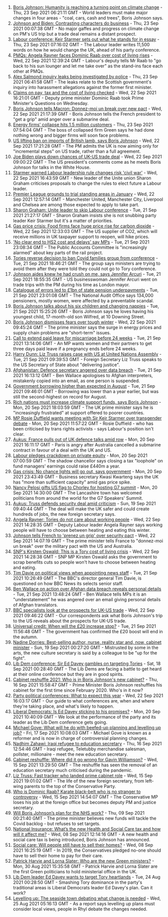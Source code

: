 1. [Boris Johnson: Humanity is reaching a turning point on climate change](https://www.bbc.co.uk/news/uk-58657887?at_medium=RSS&at_campaign=KARANGA) - Thu, 23 Sep 2021 06:21:11 GMT - World leaders must make major changes in four areas - "coal, cars, cash and trees", Boris Johnson says.
2. [Johnson and Biden: Contrasting characters do business](https://www.bbc.co.uk/news/uk-politics-58660192?at_medium=RSS&at_campaign=KARANGA) - Thu, 23 Sep 2021 00:07:38 GMT - No major gaffes and progress on climate change on PM's US trip but a trade deal remains a distant prospect.
3. [Labour conference: Keir Starmer sets out what he stands for in essay](https://www.bbc.co.uk/news/uk-politics-58654046?at_medium=RSS&at_campaign=KARANGA) - Thu, 23 Sep 2021 07:16:02 GMT - The Labour leader writes 11,500 words on how he would change the UK, ahead of his party conference.
4. [PMQs: Angela Rayner faces Dominic Raab over cost of living rises](https://www.bbc.co.uk/news/uk-politics-58651866?at_medium=RSS&at_campaign=KARANGA) - Wed, 22 Sep 2021 12:39:24 GMT - Labour's deputy tells Mr Raab to "go back to his sun lounger and let me take over" as the stand-ins face each other at PMQs.
5. [Alex Salmond inquiry leaks being investigated by police](https://www.bbc.co.uk/news/uk-scotland-58661817?at_medium=RSS&at_campaign=KARANGA) - Thu, 23 Sep 2021 06:41:58 GMT - The leaks relate to the Scottish government's inquiry into harassment allegations against the former first minister.
6. [Claims on pay, tax and the cost of living checked](https://www.bbc.co.uk/news/58653655?at_medium=RSS&at_campaign=KARANGA) - Wed, 22 Sep 2021 16:21:01 GMT - Deputy prime minister Dominic Raab took Prime Minister's Questions on Wednesday.
7. [Boris Johnson tells Macron: Donnez-moi un break over new pact](https://www.bbc.co.uk/news/uk-58654624?at_medium=RSS&at_campaign=KARANGA) - Wed, 22 Sep 2021 21:17:39 GMT - Boris Johnson tells the French president to "get a grip" amid anger over a submarine deal.
8. [Energy firms' collapse hits 1.5 million customers](https://www.bbc.co.uk/news/business-58657802?at_medium=RSS&at_campaign=KARANGA) - Thu, 23 Sep 2021 07:54:04 GMT - The boss of collapsed firm Green says he had done nothing wrong and bigger firms will soon face problems.
9. [US lifting ban on imports of British lamb, says Boris Johnson](https://www.bbc.co.uk/news/uk-politics-58654045?at_medium=RSS&at_campaign=KARANGA) - Wed, 22 Sep 2021 17:21:28 GMT - The PM admits the UK is now aiming only for "incremental steps" on US trade, rather than a full agreement.
10. [Joe Biden plays down chances of UK-US trade deal](https://www.bbc.co.uk/news/uk-politics-58646017?at_medium=RSS&at_campaign=KARANGA) - Wed, 22 Sep 2021 09:00:22 GMT - The US president's comments come as he meets Boris Johnson for talks in the White House.
11. [Starmer warned Labour leadership rule changes risk 'civil war'](https://www.bbc.co.uk/news/uk-politics-58637086?at_medium=RSS&at_campaign=KARANGA) - Wed, 22 Sep 2021 16:43:59 GMT - New leader of the Unite union Sharon Graham criticises proposals to change the rules to elect future a Labour leader.
12. [Premier League grounds to trial standing areas in January](https://www.bbc.co.uk/news/uk-politics-58652403?at_medium=RSS&at_campaign=KARANGA) - Wed, 22 Sep 2021 12:57:14 GMT - Manchester United, Manchester City, Liverpool and Chelsea are among those expected to apply to take part.
13. [Sharon Graham: Unite leader to skip Labour conference](https://www.bbc.co.uk/news/uk-politics-58644894?at_medium=RSS&at_campaign=KARANGA) - Tue, 21 Sep 2021 21:27:17 GMT - Sharon Graham insists she is not snubbing party leader Keir Starmer but it's a matter of priorities.
14. [Gas price crisis: Food firms face huge price rise for carbon dioxide](https://www.bbc.co.uk/news/business-58641394?at_medium=RSS&at_campaign=KARANGA) - Wed, 22 Sep 2021 12:33:03 GMT - The US supplier of CO2, which will receive millions in UK taxpayer support to reopen, will hike prices.
15. ['No clear end to HS2 cost and delays' say MPs](https://www.bbc.co.uk/news/business-58638229?at_medium=RSS&at_campaign=KARANGA) - Tue, 21 Sep 2021 23:08:34 GMT - The Public Accounts Committee is "increasingly alarmed" about key parts of the rail project.
16. [Tories reverse decision to ban Covid families group from conference](https://www.bbc.co.uk/news/uk-politics-58638335?at_medium=RSS&at_campaign=KARANGA) - Tue, 21 Sep 2021 18:46:21 GMT - The group says ministers are trying to avoid them after they were told they could not go to Tory conference.
17. [Johnson aides knew he had crush on me, says Jennifer Arcuri](https://www.bbc.co.uk/news/uk-politics-58644890?at_medium=RSS&at_campaign=KARANGA) - Tue, 21 Sep 2021 18:55:35 GMT - US businesswoman Jennifer Arcuri went on trade trips with the PM during his time as London mayor.
18. [Catalogue of errors led to £1bn of state pension underpayments](https://www.bbc.co.uk/news/business-58640197?at_medium=RSS&at_campaign=KARANGA) - Tue, 21 Sep 2021 23:01:08 GMT - The National Audit Office says 134,000 pensioners, mostly women, were affected by a preventable scandal.
19. [Boris Johnson talks about his six children and changing nappies](https://www.bbc.co.uk/news/uk-politics-58641953?at_medium=RSS&at_campaign=KARANGA) - Tue, 21 Sep 2021 15:25:26 GMT - Boris Johnson says he loves having his youngest child, 17-month-old son Wilfred, at 10 Downing Street.
20. [Boris Johnson dismisses fears over tough winter](https://www.bbc.co.uk/news/uk-politics-58641114?at_medium=RSS&at_campaign=KARANGA) - Wed, 22 Sep 2021 09:45:24 GMT - The prime minister says the surge in energy prices and supply chain problems are "short-term" issues.
21. [Call to extend paid leave for miscarriage before 24 weeks](https://www.bbc.co.uk/news/uk-politics-58399309?at_medium=RSS&at_campaign=KARANGA) - Tue, 21 Sep 2021 13:14:06 GMT - An MP wants women and their partners to get three days paid leave if a pregnancy ends before 24 weeks.
22. [Harry Dunn: Liz Truss raises case with US at United Nations Assembly](https://www.bbc.co.uk/news/uk-england-northamptonshire-58635771?at_medium=RSS&at_campaign=KARANGA) - Tue, 21 Sep 2021 09:39:53 GMT - Foreign Secretary Liz Truss speaks to the US Secretary of State about "delivering justice".
23. [Afghanistan: Defence secretary angered over data breach](https://www.bbc.co.uk/news/uk-58639463?at_medium=RSS&at_campaign=KARANGA) - Tue, 21 Sep 2021 16:13:12 GMT - Ben Wallace apologises to Afghan interpreters, mistakenly copied into an email, as one person is suspended.
24. [Government borrowing higher than expected in August](https://www.bbc.co.uk/news/business-58604552?at_medium=RSS&at_campaign=KARANGA) - Tue, 21 Sep 2021 09:46:01 GMT - Borrowing was lower than a year earlier, but was still the second-highest on record for August.
25. [Rich nations must increase climate support funds, says Boris Johnson](https://www.bbc.co.uk/news/uk-politics-58631262?at_medium=RSS&at_campaign=KARANGA) - Mon, 20 Sep 2021 18:03:59 GMT - The UK prime minister says he is "increasingly frustrated" at support offered to poorer countries.
26. [MP Rosie Duffield wants meeting with Sir Keir Starmer over transgender debate](https://www.bbc.co.uk/news/uk-politics-58620507?at_medium=RSS&at_campaign=KARANGA) - Mon, 20 Sep 2021 11:57:22 GMT - Rosie Duffield - who has been criticised by trans rights activists - says Labour's position isn't clear.
27. [Aukus: France pulls out of UK defence talks amid row](https://www.bbc.co.uk/news/uk-58620220?at_medium=RSS&at_campaign=KARANGA) - Mon, 20 Sep 2021 16:11:17 GMT - Paris is angry after Australia cancelled a submarine contract in favour of a deal with the UK and US.
28. [Labour pledges crackdown on private equity](https://www.bbc.co.uk/news/uk-politics-58614683?at_medium=RSS&at_campaign=KARANGA) - Mon, 20 Sep 2021 07:00:59 GMT - The shadow chancellor says closing a tax "loophole" on fund managers' earnings could raise £440m a year.
29. [Gas crisis: No chance lights will go out, says government](https://www.bbc.co.uk/news/business-58620167?at_medium=RSS&at_campaign=KARANGA) - Mon, 20 Sep 2021 23:43:49 GMT - Business secretary Kwasi Kwarteng says the UK has "more than sufficient capacity" amid gas price spike.
30. [Nancy Pelosi gifts US flag to Chorley for hosting G7 summit](https://www.bbc.co.uk/news/uk-england-lancashire-58622941?at_medium=RSS&at_campaign=KARANGA) - Mon, 20 Sep 2021 14:30:00 GMT - The Lancashire town has welcomed politicians from around the world for the G7 Speakers' Summit.
31. [Aukus: Truss defends security deal amid criticism](https://www.bbc.co.uk/news/uk-58613195?at_medium=RSS&at_campaign=KARANGA) - Sun, 19 Sep 2021 09:40:44 GMT - The deal will make the UK safer and could create hundreds of jobs, the new foreign secretary says.
32. [Angela Rayner: Tories do not care about working people](https://www.bbc.co.uk/news/uk-politics-58656222?at_medium=RSS&at_campaign=KARANGA) - Wed, 22 Sep 2021 14:28:35 GMT - Deputy Labour leader Angela Rayner says working people will have to choose between heating and eating this winter.
33. [Johnson tells French to 'prenez un grip' over security pact](https://www.bbc.co.uk/news/uk-politics-58651358?at_medium=RSS&at_campaign=KARANGA) - Wed, 22 Sep 2021 14:07:19 GMT - The prime minister tells France to "donnez-moi un break" over the military pact with the US and Australia.
34. [SNP's Kirsten Oswald: This is a Tory cost of living crisis](https://www.bbc.co.uk/news/uk-politics-58656223?at_medium=RSS&at_campaign=KARANGA) - Wed, 22 Sep 2021 14:28:38 GMT - SNP MP Kirsten Oswald asks the government to scrap benefits cuts so people won't have to choose between heating and eating.
35. [Tim Davie on political views when appointing news staff](https://www.bbc.co.uk/news/uk-politics-58639211?at_medium=RSS&at_campaign=KARANGA) - Tue, 21 Sep 2021 10:26:49 GMT - The BBC's director general Tim Davie, is questioned on how BBC News its selects senior staff.
36. [Ben Wallace on action over Afghan data breach reveals personal details](https://www.bbc.co.uk/news/uk-politics-58639215?at_medium=RSS&at_campaign=KARANGA) - Tue, 21 Sep 2021 13:48:24 GMT - Ben Wallace tells MPs it is an "understatement" he was angered over an email giving personal details of Afghan translators.
37. [BBC specialists look at the prospects for UK-US trade](https://www.bbc.co.uk/news/uk-politics-58638336?at_medium=RSS&at_campaign=KARANGA) - Wed, 22 Sep 2021 09:46:22 GMT - Our correspondents ask what Boris Johnson's trip to the US reveals about the prospects for UK-US trade.
38. [Universal credit: When will the £20 increase stop?](https://www.bbc.co.uk/news/uk-41487126?at_medium=RSS&at_campaign=KARANGA) - Tue, 21 Sep 2021 11:56:48 GMT - The government has confirmed the £20 boost will end in the autumn.
39. [Nadine Dorries: Best-selling author, nurse, reality star and, now, cabinet minister](https://www.bbc.co.uk/news/uk-politics-58594042?at_medium=RSS&at_campaign=KARANGA) - Sun, 19 Sep 2021 00:27:20 GMT - Mistrusted by some in the arts, the new culture secretary is said by a colleague to be "up for the fight".
40. [Lib Dem conference: Sir Ed Davey gambles on targeting Tories](https://www.bbc.co.uk/news/uk-politics-58601889?at_medium=RSS&at_campaign=KARANGA) - Sat, 18 Sep 2021 00:28:40 GMT - The Lib Dems are facing a battle to get heard at their online conference but they are in good spirits.
41. [Cabinet reshuffle 2021: Who is in Boris Johnson's new cabinet?](https://www.bbc.co.uk/news/uk-politics-58574180?at_medium=RSS&at_campaign=KARANGA) - Thu, 16 Sep 2021 15:58:47 GMT - Prime Minister Boris Johnson reshuffles his cabinet for the first time since February 2020. Who's in it now?
42. [Party political conferences: What to expect this year](https://www.bbc.co.uk/news/uk-politics-58549950?at_medium=RSS&at_campaign=KARANGA) - Wed, 22 Sep 2021 16:03:17 GMT - Our guide to what conferences are, when and where they're taking place, and what's likely to happen.
43. [Liberal Democrats: Is Ed Davey sticking to his promises?](https://www.bbc.co.uk/news/uk-politics-58486281?at_medium=RSS&at_campaign=KARANGA) - Mon, 20 Sep 2021 10:40:09 GMT - We look at the performance of the party and its leader as the Lib Dem conference gets going.
44. [Michael Gove: What will he do with beefed-up planning and levelling up job?](https://www.bbc.co.uk/news/uk-politics-58583104?at_medium=RSS&at_campaign=KARANGA) - Fri, 17 Sep 2021 10:08:03 GMT - Michael Gove is known as a reformer and is now in charge of controversial planning changes.
45. [Nadhim Zahawi: Iraqi refugee to education secretary](https://www.bbc.co.uk/news/uk-politics-58582399?at_medium=RSS&at_campaign=KARANGA) - Thu, 16 Sep 2021 12:54:46 GMT - Iraqi refugee, Teletubby merchandise salesman, pollster, millionaire - meet the new education secretary.
46. [Cabinet reshuffle: Where did it go wrong for Gavin Williamson?](https://www.bbc.co.uk/news/education-58573059?at_medium=RSS&at_campaign=KARANGA) - Wed, 15 Sep 2021 13:29:50 GMT - The reshuffle has seen the removal of an education secretary much criticised during the pandemic.
47. [Liz Truss: Fast tracker who landed prime cabinet role](https://www.bbc.co.uk/news/uk-politics-58575895?at_medium=RSS&at_campaign=KARANGA) - Wed, 15 Sep 2021 19:01:02 GMT - The life of the new foreign secretary, from left-wing parents to the top of the Conservative Party.
48. [Who is Dominic Raab? Karate black-belt who is no stranger to controversy](https://www.bbc.co.uk/news/uk-politics-52064637?at_medium=RSS&at_campaign=KARANGA) - Wed, 15 Sep 2021 14:54:07 GMT - The Conservative MP loses his job at the foreign office but becomes deputy PM and justice secretary.
49. [Will Boris Johnson’s plan for the NHS work?](https://www.bbc.co.uk/news/health-58480863?at_medium=RSS&at_campaign=KARANGA) - Thu, 09 Sep 2021 00:21:40 GMT - The prime minister believes new funds will tackle the Covid backlog - but refuses to set targets.
50. [National Insurance: What’s the new Health and Social Care tax and how will it affect me?](https://www.bbc.co.uk/news/uk-politics-58436009?at_medium=RSS&at_campaign=KARANGA) - Wed, 08 Sep 2021 12:14:16 GMT - A new health and social care tax is being introduced, Boris Johnson has announced.
51. [Social care: Will people still have to sell their homes?](https://www.bbc.co.uk/news/58486476?at_medium=RSS&at_campaign=KARANGA) - Wed, 08 Sep 2021 16:25:19 GMT - In 2019, the Conservatives pledged no-one should have to sell their home to pay for their care.
52. [Patrick Harvie and Lorna Slater: Who are the new Green ministers?](https://www.bbc.co.uk/news/uk-scotland-scotland-politics-58268743?at_medium=RSS&at_campaign=KARANGA) - Mon, 30 Aug 2021 15:35:58 GMT - Patrick Harvie and Lorna Slater are the first Green politicians to hold ministerial office in the UK.
53. [Lib Dem leader Ed Davey wants to target Tory heartlands](https://www.bbc.co.uk/news/uk-politics-58306872?at_medium=RSS&at_campaign=KARANGA) - Tue, 24 Aug 2021 00:28:50 GMT - Smashing Tory dominance in the party's traditional areas is Liberal Democrats leader Ed Davey's plan. Can it work?
54. [Levelling up: The seaside town debating what change is needed](https://www.bbc.co.uk/news/uk-58248594?at_medium=RSS&at_campaign=KARANGA) - Wed, 25 Aug 2021 05:16:13 GMT - As a report says levelling up plans must consider local views, people in Rhyl debate the changes needed.
